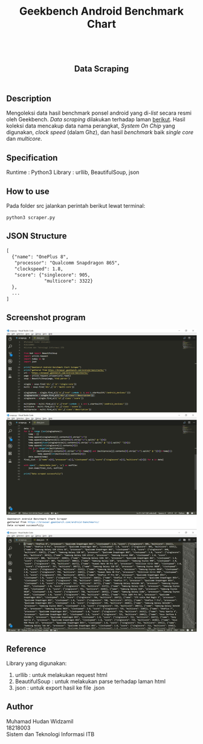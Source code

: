 <h1 align="center">
  <br>
  Geekbench Android Benchmark Chart
  <br>
  <br>
</h1>

<h2 align="center">
  <br>
  Data Scraping
  <br>
  <br>
</h2>

## Description
Mengoleksi data hasil benchmark ponsel android yang di-_list_ secara resmi oleh Geekbench. _Data scraping_ dilakukan terhadap laman [berikut](https://browser.geekbench.com/android-benchmarks/). Hasil koleksi data mencakup data nama perangkat, _System On Chip_ yang digunakan, _clock speed_ (dalam Ghz), dan hasil _benchmark_ baik _single core_ dan _multicore_.
## Specification
Runtime : Python3
Library : urllib, BeautifulSoup, json 
## How to use
Pada folder src jalankan perintah berikut lewat terminal:
```
python3 scraper.py
```
## JSON Structure
```
[
  {"name": "OnePlus 8",
   "processor": "Qualcomm Snapdragon 865", 
   "clockspeed": 1.8, 
   "score": {"singlecore": 905, 
              "multicore": 3322}
  },
  ...
]
```
## Screenshot program
![1](https://github.com/hudanwidzamil/Seleksi-2020-Tugas-1/blob/master/screenshots/program_1.png)
![2](https://github.com/hudanwidzamil/Seleksi-2020-Tugas-1/blob/master/screenshots/program_2.png)
![3](https://github.com/hudanwidzamil/Seleksi-2020-Tugas-1/blob/master/screenshots/program_3.png)
![4](https://github.com/hudanwidzamil/Seleksi-2020-Tugas-1/blob/master/screenshots/json_data.png)
## Reference
Library yang digunakan:
1. urllib : untuk melakukan request html
2. BeautifulSoup : untuk melakukan parse terhadap laman html
3. json : untuk export hasil ke file .json

## Author
Muhamad Hudan Widzamil <br/>
18218003 <br/>
Sistem dan Teknologi Informasi ITB
